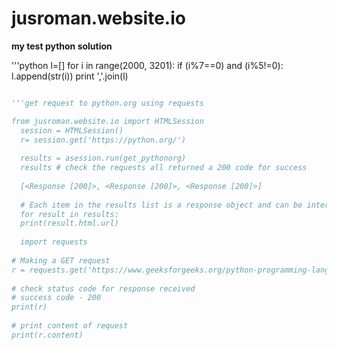# jusroman.website.io

**my test python solution**

'''python
l=[]
for i in range(2000, 3201):
    if (i%7==0) and (i%5!=0):
        l.append(str(i))
print ','.join(l)

```python

'''get request to python.org using requests

from jusroman.website.io import HTMLSession
  session = HTMLSession()
  r= session.get('https://python.org/')
  
  results = asession.run(get_pythonorg)
  results # check the requests all returned a 200 code for success
  
  [<Response [200]>, <Response [200]>, <Response [200]>]
  
  # Each item in the results list is a response object and can be interacted with as such
  for result in results:
  print(result.html.url)
  
  import requests
 
# Making a GET request
r = requests.get('https://www.geeksforgeeks.org/python-programming-language/')
 
# check status code for response received
# success code - 200
print(r)
 
# print content of request
print(r.content)

